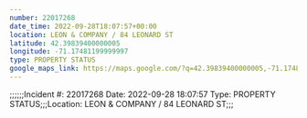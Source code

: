 ```yaml
---
number: 22017268
date_time: 2022-09-28T18:07:57+00:00
location: LEON & COMPANY / 84 LEONARD ST
latitude: 42.39839400000005
longitude: -71.17481199999997
type: PROPERTY STATUS
google_maps_link: https://maps.google.com/?q=42.39839400000005,-71.17481199999997
---
```


;;;;;;Incident #: 22017268   Date: 2022-09-28 18:07:57   Type: PROPERTY STATUS;;;Location: LEON & COMPANY / 84 LEONARD ST;;;
